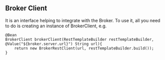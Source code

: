 ## Broker Client

It is an interface helping to integrate with the Broker. To use it, all you need to do is creating an instance of
BrokerClient, e.g.

```
@Bean
BrokerClient brokerClient(RestTemplateBuilder restTemplateBuilder, @Value("${broker.server.url}") String url){
    return new BrokerRestClient(url, restTemplateBuilder.build());
}
```
